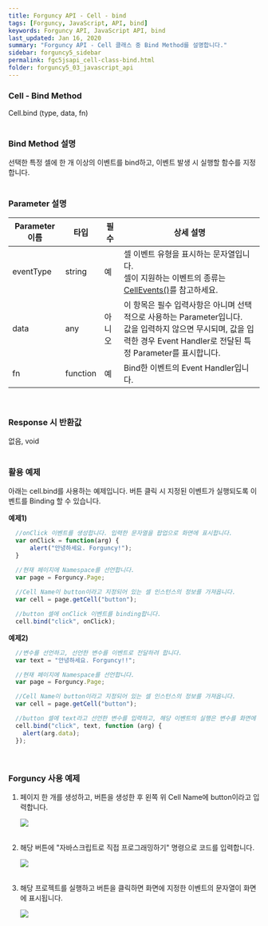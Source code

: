 ```yaml
---
title: Forguncy API - Cell - bind
tags: [Forguncy, JavaScript, API, bind]
keywords: Forguncy API, JavaScript API, bind
last_updated: Jan 16, 2020
summary: "Forguncy API - Cell 클래스 중 Bind Method를 설명합니다."
sidebar: forguncy5_sidebar
permalink: fgc5jsapi_cell-class-bind.html
folder: forguncy5_03_javascript_api
---
```


### Cell - Bind Method
Cell.bind (type, data, fn)
<br /><br />

### Bind Method 설명
선택한 특정 셀에 한 개 이상의 이벤트를 bind하고, 이벤트 발생 시 실행할 함수를 지정합니다.
<br /><br />

### Parameter 설명

| Parameter 이름 | 타입 | 필수 | 상세 설명 |
| --- | --- | --- | --- |
| eventType | string | 예	| 셀 이벤트 유형을 표시하는 문자열입니다. <br />셀이 지원하는 이벤트의 종류는 [CellEvents()]()를 참고하세요. |
| data | any | 아니오	| 이 항목은 필수 입력사항은 아니며 선택적으로 사용하는 Parameter입니다. <br />값을 입력하지 않으면 무시되며, 값을 입력한 경우 Event Handler로 전달된 특정 Parameter를 표시합니다.|
| fn | function | 예 | Bind한 이벤트의 Event Handler입니다. |

<br />

### Response 시 반환값
없음, void
<br /><br />

### 활용 예제
아래는 cell.bind를 사용하는 예제입니다. 버튼 클릭 시 지정된 이벤트가 실행되도록 이벤트를 Binding 할 수 있습니다.
<br />

**예제1)**

~~~javascript
  //onClick 이벤트를 생성합니다. 입력한 문자열을 팝업으로 화면에 표시합니다.
  var onClick = function(arg) {
      alert("안녕하세요. Forguncy!");
  }

  //현재 페이지에 Namespace를 선언합니다.
  var page = Forguncy.Page;
  
  //Cell Name이 button이라고 지정되어 있는 셀 인스턴스의 정보를 가져옵니다.
  var cell = page.getCell("button");

  //button 셀에 onClick 이벤트를 binding합니다.
  cell.bind("click", onClick);
~~~

**예제2)**

~~~javascript
  //변수를 선언하고, 선언한 변수를 이벤트로 전달하려 합니다.
  var text = "안녕하세요. Forguncy!!";

  //현재 페이지에 Namespace를 선언합니다.
  var page = Forguncy.Page;

  //Cell Name이 button이라고 지정되어 있는 셀 인스턴스의 정보를 가져옵니다.
  var cell = page.getCell("button");

  //button 셀에 text라고 선언한 변수를 입력하고, 해당 이벤트의 실행은 변수를 화면에 표시하도록 합니다.
  cell.bind("click", text, function (arg) {
    alert(arg.data);
  });
~~~

<br />

### Forguncy 사용 예제

1. 페이지 한 개를 생성하고, 버튼을 생성한 후 왼쪽 위 Cell Name에 button이라고 입력합니다.

    ![]({{site.url}}/images/forguncy5/ex-ss_cell-bind01.png)
    <br /><br />

2. 해당 버튼에 "자바스크립트로 직접 프로그래밍하기" 명령으로 코드를 입력합니다.

    ![]({{site.url}}/images/forguncy5/ex-ss_cell-bind02.png)
    <br /><br />
    
3. 해당 프로젝트를 실행하고 버튼을 클릭하면 화면에 지정한 이벤트의 문자열이 화면에 표시됩니다.

    ![]({{site.url}}/images/forguncy5/ex-ss_cell-bind03.gif)

<br /><br />